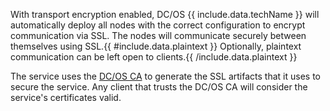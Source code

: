 With transport encryption enabled, DC/OS {{ include.data.techName }} will automatically deploy all nodes with the correct configuration to encrypt communication via SSL. The nodes will communicate securely between themselves using SSL.{{ #include.data.plaintext }} Optionally, plaintext communication can be left open to clients.{{ /include.data.plaintext }}

The service uses the [DC/OS CA](https://docs.mesosphere.com/latest/security/ent/tls-ssl/) to generate the SSL artifacts that it uses to secure the service. Any client that trusts the DC/OS CA will consider the service's certificates valid.

